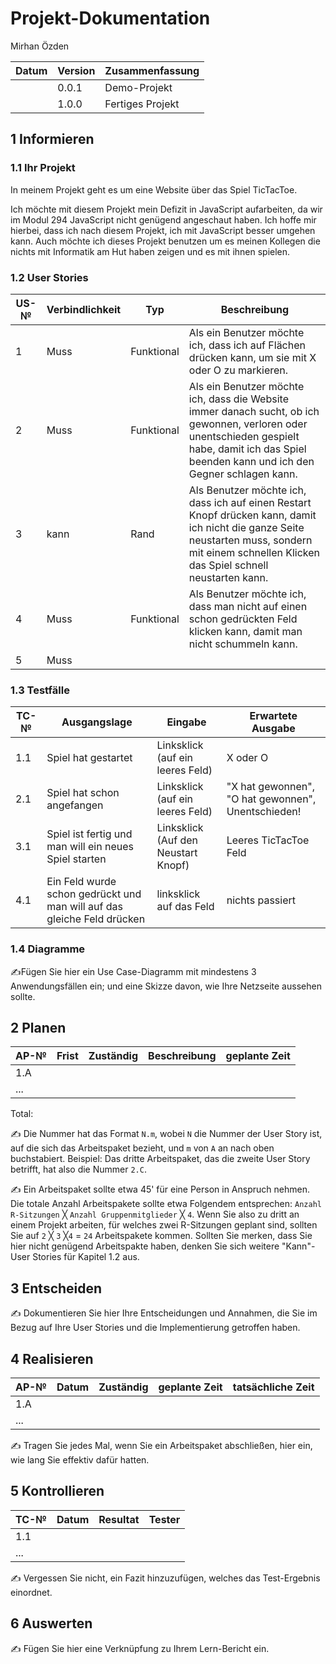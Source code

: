# Projekt-Dokumentation

Mirhan Özden

| Datum | Version | Zusammenfassung                                              |
| ----- | ------- | ------------------------------------------------------------ |
|       | 0.0.1   | Demo-Projekt                                                 |
|       | 1.0.0   |Fertiges Projekt                                              |

## 1 Informieren

### 1.1 Ihr Projekt

In meinem Projekt geht es um eine Website über das Spiel TicTacToe.

Ich möchte mit diesem Projekt mein Defizit in JavaScript aufarbeiten, da wir im Modul 294 JavaScript nicht genügend angeschaut haben. Ich hoffe mir hierbei,
dass ich nach diesem Projekt, ich mit JavaScript besser umgehen kann. Auch möchte ich dieses Projekt benutzen um es meinen Kollegen die nichts mit Informatik am Hut haben zeigen und es mit ihnen spielen.

### 1.2 User Stories

| US-№ | Verbindlichkeit | Typ  | Beschreibung                       |
| ---- | --------------- | ---- | ---------------------------------- |
| 1    | Muss                |  Funktional    | Als ein Benutzer möchte ich, dass ich auf Flächen drücken kann, um sie mit X oder O zu markieren. |
| 2    |  Muss               |  Funktional    | Als ein Benutzer möchte ich, dass die Website immer danach sucht, ob ich gewonnen, verloren oder unentschieden gespielt habe, damit ich das Spiel beenden kann und ich den Gegner schlagen kann. |
|3|kann|Rand|Als Benutzer möchte ich, dass ich auf einen Restart Knopf drücken kann, damit ich nicht die ganze Seite neustarten muss, sondern mit einem schnellen Klicken das Spiel schnell neustarten kann.|
|4|Muss|Funktional|Als Benutzer möchte ich, dass man nicht auf einen schon gedrückten Feld klicken kann, damit man nicht schummeln kann.|
|5|Muss|||


### 1.3 Testfälle

| TC-№ | Ausgangslage | Eingabe | Erwartete Ausgabe |
| ---- | ------------ | ------- | ----------------- |
| 1.1  | Spiel hat gestartet             | Linksklick (auf ein leeres Feld)        | X oder O                  |
| 2.1  |  Spiel hat schon angefangen            | Linksklick (auf ein leeres Feld)        |  "X hat gewonnen", "O hat gewonnen", Unentschieden!                 |
|3.1|Spiel ist fertig und man will ein neues Spiel starten|Linksklick (Auf den Neustart Knopf)|Leeres TicTacToe Feld|
|4.1|Ein Feld wurde schon gedrückt und man will auf das gleiche Feld drücken|linksklick auf das Feld| nichts passiert|


### 1.4 Diagramme

✍️Fügen Sie hier ein Use Case-Diagramm mit mindestens 3 Anwendungsfällen ein; und eine Skizze davon, wie Ihre Netzseite aussehen sollte.

## 2 Planen

| AP-№ | Frist | Zuständig | Beschreibung | geplante Zeit |
| ---- | ----- | --------- | ------------ | ------------- |
| 1.A  |       |           |              |               |
| ...  |       |           |              |               |

Total: 

✍️ Die Nummer hat das Format `N.m`, wobei `N` die Nummer der User Story ist, auf die sich das Arbeitspaket bezieht, und `m` von `A` an nach oben buchstabiert. Beispiel: Das dritte Arbeitspaket, das die zweite User Story betrifft, hat also die Nummer `2.C`.

✍️ Ein Arbeitspaket sollte etwa 45' für eine Person in Anspruch nehmen. Die totale Anzahl Arbeitspakete sollte etwa Folgendem entsprechen: `Anzahl R-Sitzungen` ╳ `Anzahl Gruppenmitglieder` ╳ `4`. Wenn Sie also zu dritt an einem Projekt arbeiten, für welches zwei R-Sitzungen geplant sind, sollten Sie auf `2` ╳ `3` ╳`4` = `24` Arbeitspakete kommen. Sollten Sie merken, dass Sie hier nicht genügend Arbeitspakte haben, denken Sie sich weitere "Kann"-User Stories für Kapitel 1.2 aus.

## 3 Entscheiden

✍️ Dokumentieren Sie hier Ihre Entscheidungen und Annahmen, die Sie im Bezug auf Ihre User Stories und die Implementierung getroffen haben.

## 4 Realisieren

| AP-№ | Datum | Zuständig | geplante Zeit | tatsächliche Zeit |
| ---- | ----- | --------- | ------------- | ----------------- |
| 1.A  |       |           |               |                   |
| ...  |       |           |               |                   |

✍️ Tragen Sie jedes Mal, wenn Sie ein Arbeitspaket abschließen, hier ein, wie lang Sie effektiv dafür hatten.

## 5 Kontrollieren

| TC-№ | Datum | Resultat | Tester |
| ---- | ----- | -------- | ------ |
| 1.1  |       |          |        |
| ...  |       |          |        |

✍️ Vergessen Sie nicht, ein Fazit hinzuzufügen, welches das Test-Ergebnis einordnet.

## 6 Auswerten

✍️ Fügen Sie hier eine Verknüpfung zu Ihrem Lern-Bericht ein.
